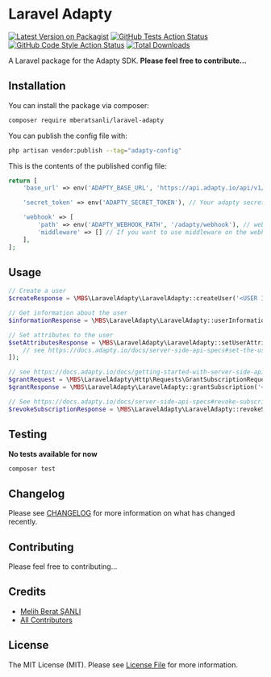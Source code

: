 # Laravel Adapty

[![Latest Version on Packagist](https://img.shields.io/packagist/v/mberatsanli/laravel-adapty.svg?style=flat-square)](https://packagist.org/packages/mberatsanli/laravel-adapty)
[![GitHub Tests Action Status](https://img.shields.io/github/workflow/status/mberatsanli/laravel-adapty/run-tests?label=tests)](https://github.com/mberatsanli/laravel-adapty/actions?query=workflow%3Arun-tests+branch%3Amain)
[![GitHub Code Style Action Status](https://img.shields.io/github/workflow/status/mberatsanli/laravel-adapty/Fix%20PHP%20code%20style%20issues?label=code%20style)](https://github.com/mberatsanli/laravel-adapty/actions?query=workflow%3A"Fix+PHP+code+style+issues"+branch%3Amain)
[![Total Downloads](https://img.shields.io/packagist/dt/mberatsanli/laravel-adapty.svg?style=flat-square)](https://packagist.org/packages/mberatsanli/laravel-adapty)

A Laravel package for the Adapty SDK. 
**Please feel free to contribute...**

## Installation

You can install the package via composer:

```bash
composer require mberatsanli/laravel-adapty
```

You can publish the config file with:

```bash
php artisan vendor:publish --tag="adapty-config"
```

This is the contents of the published config file:

```php
return [
    'base_url' => env('ADAPTY_BASE_URL', 'https://api.adapty.io/api/v1/sdk'),

    'secret_token' => env('ADAPTY_SECRET_TOKEN'), // Your adapty secret token.

    'webhook' => [
        'path' => env('ADAPTY_WEBHOOK_PATH', '/adapty/webhook'), // webhook endpoint's path
        'middleware' => [] // If you want to use middleware on the webhook endpoint, you can adjust that configuration
    ],
];
```
## Usage

```php
// Create a user
$createResponse = \MBS\LaravelAdapty\LaravelAdapty::createUser('<USER ID>');

// Get information about the user
$informationResponse = \MBS\LaravelAdapty\LaravelAdapty::userInformation('<USER ID -- OR -- Adapty Profile ID>');

// Set attributes to the user
$setAttributesResponse = \MBS\LaravelAdapty\LaravelAdapty::setUserAttributes('<USER ID -- OR -- Adapty Profile ID>', [
    // see https://docs.adapty.io/docs/server-side-api-specs#set-the-users-attribute
]);

// see https://docs.adapty.io/docs/getting-started-with-server-side-api#case-2-grant-a-subscription
$grantRequest = \MBS\LaravelAdapty\Http\Requests\GrantSubscriptionRequest::make(7, ....);
$grantResponse = \MBS\LaravelAdapty\LaravelAdapty::grantSubscription('<USER ID -- OR -- Adapty Profile ID>', $grantRequest);

// See https://docs.adapty.io/docs/server-side-api-specs#revoke-subscription-from-a-user
$revokeSubscriptionResponse = \MBS\LaravelAdapty\LaravelAdapty::revokeSubscription(profileId: '<USER ID -- OR -- Adapty Profile ID>', accessLevel: 'premium', isRefund: <bool>)

```

## Testing

**No tests available for now**

```bash
composer test
```

## Changelog

Please see [CHANGELOG](CHANGELOG.md) for more information on what has changed recently.

## Contributing

Please feel free to contributing...

## Credits

- [Melih Berat ŞANLI](https://github.com/mberatsanli)
- [All Contributors](../../contributors)

## License

The MIT License (MIT). Please see [License File](LICENSE.md) for more information.

